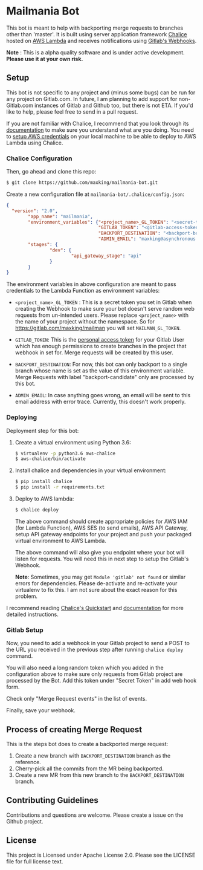 # Mailmania Bot

This bot is meant to help with backporting merge requests to branches other than
'master'. It is built using server application framework [Chalice][3] hosted on
[AWS Lambda][1] and receives notifications using [Gitlab's Webhooks][2].


**Note** : This is a alpha quality software and is under active development. 
**Please use it at your own risk.**


## Setup

This bot is not specific to any project and (minus some bugs) can be run for any
project on Gitlab.com. In future, I am planning to add support for
non-Gitlab.com instances of Gitlab and Github too, but there is not ETA. If
you'd like to help, please feel free to send in a pull request.


If you are not familiar with Chalice, I recommend that you look through its
[documentation][4] to make sure you understand what are you doing. You need to
[setup AWS credentials][5] on your local machine to be able to deploy to AWS Lambda
using Chalice. 

### Chalice Configuration

Then, go ahead and clone this repo:

```bash
$ git clone https://github.com/maxking/mailmania-bot.git
```

Create a new configuration file at `mailmania-bot/.chalice/config.json`:

```json
{
  "version": "2.0",
        "app_name": "mailmania",
        "environment_variables": {"<project_name>_GL_TOKEN": "<secret-token>",
                                  "GITLAB_TOKEN": "<gitlab-access-token>",
                                  "BACKPORT_DESTINATION": "<backport-branch>",
                                  "ADMIN_EMAIL": "maxking@asynchronous.in"},
        "stages": {
                "dev": {
                        "api_gateway_stage": "api"
                }
        }
}
```

The environment variables in above configuration are meant to pass credentials
to the Lambda Function as environment variables:

- `<project_name>_GL_TOKEN` : This is a secret token you set in Gitlab when
  creating the Webhook to make sure your bot doesn't serve random web requests
  from un-intended users. Please replace `<project_name>` with the name of your
  project without the namespace. So for https://gitlab.com/maxking/mailman you
  will set `MAILMAN_GL_TOKEN`.
  
- `GITLAB_TOKEN`: This is the [personal access token][6] for your Gitlab User
  which has enough permissions to create branches in the project that webhook in
  set for. Merge requests will be created by this user.
  
- `BACKPORT_DESTINATION`: For now, this bot can only backport to a single branch
  whose name is set as the value of this environment variable. Merge Requests
  with label "backport-candidate" only are processed by this bot.
  
- `ADMIN_EMAIL`: In case anything goes wrong, an email will be sent to this
  email address with error trace. Currently, this doesn't work properly.


### Deploying

Deployment step for this bot:

1. Create a virtual environment using Python 3.6:

   ```bash
   $ virtualenv -p python3.6 aws-chalice
   $ aws-chalice/bin/activate
   ```

2. Install chalice and dependencies in your virtual environment:

	```bash
	$ pip install chalice
	$ pip install -r requirements.txt
	```

3. Deploy to AWS lambda:

	```bash
	$ chalice deploy
	```
	
	The above command should create appropriate policies for AWS IAM (for Lambda
    Function), AWS SES (to send emails), AWS API Gateway, setup API gateway
    endpoints for your project and push your packaged virtual environment to AWS
    Lambda.
	
	The above command will also give you endpoint where your bot will listen for
    requests. You will need this in next step to setup the Gitlab's Webhook.
	
	**Note**: Sometimes, you may get `Module 'gitlab' not found` or similar
    errors for dependencies. Please de-activate and re-activate your virtualenv
    to fix this. I am not sure about the exact reason for this problem.

I recommend reading [Chalice's Quickstart][7] and [documentation][4] for more
detailed instructions.


### Gitlab Setup

Now, you need to add a webhook in your Gitlab project to send a POST to the URL
you received in the previous step after running `chalice deploy` command.

You will also need a long random token which you added in the configuration
above to make sure only requests from Gitlab project are processed by the
Bot. Add this token under "Secret Token" in add web hook form.

Check only "Merge Request events" in the list of events. 

Finally, save your webhook.


## Process of creating Merge Request

This is the steps bot does to create a backported merge request:

1. Create a new branch with `BACKPORT_DESTINATION` branch as the reference.
2. Cherry-pick all the commits from the MR being backported.
3. Create a new MR from this new branch to the `BACKPORT_DESTINATION` branch.


## Contributing Guidelines

Contributions and questions are welcome. Please create a issue on the Github
project.


## License

This project is Licensed under Apache License 2.0. Please see the LICENSE file
for full license text.



[1]: https://aws.amazon.com/lambda/
[2]: https://docs.gitlab.com/ee/user/project/integrations/webhooks.html
[3]: https://github.com/aws/chalice
[4]: https://chalice.readthedocs.io/en/latest/index.html
[5]: https://github.com/aws/chalice#credentials
[6]: https://docs.gitlab.com/ee/user/profile/personal_access_tokens.html
[7]: https://github.com/aws/chalice#quickstart
